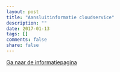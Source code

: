 ```yaml
---
layout: post
title: "Aansluitinformatie cloudservice"
description: ""
date: 2017-01-13
tags: []
comments: false
share: false
---
```

[Ga naar de informatiepagina](http://docs.door2doc.com/swagger/?url=/services/upload/swagger.yml#!/Service_definitie/) 

